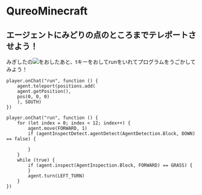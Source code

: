 # QureoMinecraft

## エージェントにみどりの点のところまでテレポートさせよう！

みぎしたの![](https://raw.githubusercontent.com/camp-minecraft/TechkidsCampTutorial/master/images/playbutton.png)をおしたあと、tキーをおしてrunをいれてプログラムをうごかしてみよう！

```template
player.onChat("run", function () {
    agent.teleport(positions.add(
    agent.getPosition(),
    pos(0, 0, 0)
    ), SOUTH)
})

```

```ghost
player.onChat("run", function () {
    for (let index = 0; index < 12; index++) {
        agent.move(FORWARD, 1)
        if (agentInspectDetect.agentDetect(AgentDetection.Block, DOWN) == false) {
           
        }
    }
    while (true) {
        if (agent.inspect(AgentInspection.Block, FORWARD) == GRASS) {
        }
        agent.turn(LEFT_TURN)
    }
})

```